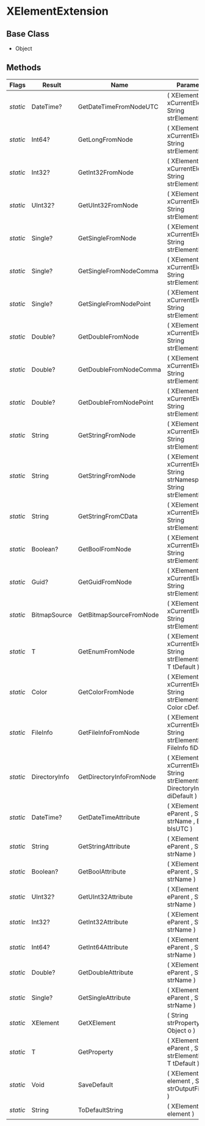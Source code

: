 # XElementExtension
## Base Class
- Object
## Methods
Flags|Result|Name|Parameters
-|-|-|-
*static*|DateTime?|GetDateTimeFromNodeUTC|( XElement xCurrentElement , String strElementName )
*static*|Int64?|GetLongFromNode|( XElement xCurrentElement , String strElementName )
*static*|Int32?|GetInt32FromNode|( XElement xCurrentElement , String strElementName )
*static*|UInt32?|GetUInt32FromNode|( XElement xCurrentElement , String strElementName )
*static*|Single?|GetSingleFromNode|( XElement xCurrentElement , String strElementName )
*static*|Single?|GetSingleFromNodeComma|( XElement xCurrentElement , String strElementName )
*static*|Single?|GetSingleFromNodePoint|( XElement xCurrentElement , String strElementName )
*static*|Double?|GetDoubleFromNode|( XElement xCurrentElement , String strElementName )
*static*|Double?|GetDoubleFromNodeComma|( XElement xCurrentElement , String strElementName )
*static*|Double?|GetDoubleFromNodePoint|( XElement xCurrentElement , String strElementName )
*static*|String|GetStringFromNode|( XElement xCurrentElement , String strElementName )
*static*|String|GetStringFromNode|( XElement xCurrentElement , String strNamespace , String strElementName )
*static*|String|GetStringFromCData|( XElement xCurrentElement , String strElementName )
*static*|Boolean?|GetBoolFromNode|( XElement xCurrentElement , String strElementName )
*static*|Guid?|GetGuidFromNode|( XElement xCurrentElement , String strElementName )
*static*|BitmapSource|GetBitmapSourceFromNode|( XElement xCurrentElement , String strElementName )
*static*|T|GetEnumFromNode|( XElement xCurrentElement , String strElementName , T tDefault )
*static*|Color|GetColorFromNode|( XElement xCurrentElement , String strElementName , Color cDefault )
*static*|FileInfo|GetFileInfoFromNode|( XElement xCurrentElement , String strElementName , FileInfo fiDefault )
*static*|DirectoryInfo|GetDirectoryInfoFromNode|( XElement xCurrentElement , String strElementName , DirectoryInfo diDefault )
*static*|DateTime?|GetDateTimeAttribute|( XElement eParent , String strName , Boolean bIsUTC )
*static*|String|GetStringAttribute|( XElement eParent , String strName )
*static*|Boolean?|GetBoolAttribute|( XElement eParent , String strName )
*static*|UInt32?|GetUInt32Attribute|( XElement eParent , String strName )
*static*|Int32?|GetInt32Attribute|( XElement eParent , String strName )
*static*|Int64?|GetInt64Attribute|( XElement eParent , String strName )
*static*|Double?|GetDoubleAttribute|( XElement eParent , String strName )
*static*|Single?|GetSingleAttribute|( XElement eParent , String strName )
*static*|XElement|GetXElement|( String strPropertyName , Object o )
*static*|T|GetProperty|( XElement eParent , String strElementName , T tDefault )
*static*|Void|SaveDefault|( XElement element , String strOutputFilename )
*static*|String|ToDefaultString|( XElement element )
